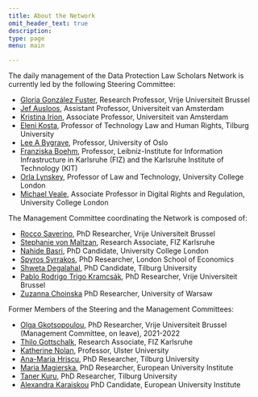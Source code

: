```yaml
---
title: About the Network
omit_header_text: true
description:
type: page
menu: main

---
```

The daily management of the Data Protection Law Scholars Network is currently led by the following Steering Committee:

- [Gloria González Fuster](https://glgonzalezfuster.blog/), Research Professor, Vrije Universiteit Brussel
- [Jef Ausloos](https://www.uva.nl/profiel/a/u/j.ausloos/j.ausloos.html), Assistant Professor, Universiteit van Amsterdam
- [Kristina Irion](https://www.uva.nl/en/profile/i/r/k.irion/k.irion.html), Associate Professor, Universiteit van Amsterdam
- [Eleni Kosta](https://www.tilburguniversity.edu/staff/e-kosta), Professor of Technology Law and Human Rights, Tilburg University
- [Lee A Bygrave](https://www.jus.uio.no/ifp/english/people/aca/lee/), Professor, University of Oslo
- [Franziska Boehm](https://www.fiz-karlsruhe.de/en/bereiche/publikationen-prof-dr-franziska-boehm), Professor, Leibniz-Institute for Information Infrastructure in Karlsruhe (FIZ) and the Karlsruhe Institute of Technology (KIT)
- [Orla Lynskey](https://www.coleurope.eu/whoswho/person/orla.lynskey), Professor of Law and Technology, University College London
- [Michael Veale](https://michae.lv), Associate Professor in Digital Rights and Regulation, University College London

The Management Committee coordinating the Network is composed of:

- [Rocco Saverino](https://lsts.research.vub.be/rocco-saverino), PhD Researcher, Vrije Universiteit Brussel
- [Stephanie von Maltzan](https://fizweb-p.fiz-karlsruhe.de/en/bereiche/lebenslauf-und-publikationen-stephanie-von-maltzan), Research Associate, FIZ Karlsruhe
- [Nahide Basri](https://iris.ucl.ac.uk/iris/browse/profile?upi=NBASR47), PhD Candidate, University College London
- [Spyros Syrrakos](https://www.lse.ac.uk/law/people/phd/spyros-syrrakos), PhD Researcher, London School of Economics
- [Shweta Degalahal](https://research.tilburguniversity.edu/en/persons/shweta-degalahal), PhD Candidate, Tilburg University
- [Pablo Rodrigo Trigo Kramcsák](https://lsts.research.vub.be/pablo-trigo-kramcsak), PhD Researcher, Vrije Universiteit Brussel
- [Zuzanna Choinska](https://delab.uw.edu.pl/o-nas/zuzanna-choinska/) PhD Researcher, University of Warsaw

Former Members of the Steering and the Management Committees:

- [Olga Gkotsopoulou](https://lsts.research.vub.be/olga-gkotsopoulou), PhD Researcher, Vrije Universiteit Brussel (Management Committee, on leave), 2021-2022
- [Thilo Gottschalk](https://www.fiz-karlsruhe.de/index.php/en/forschung/lebenslauf-und-publikationen-thilo-gottschalk), Research Associate, FIZ Karlsruhe
- [Katherine Nolan](https://pure.ulster.ac.uk/en/persons/katherine-nolan), Professor, Ulster University
- [Ana-Maria Hriscu](https://www.tilburguniversity.edu/staff/a-m-hriscu), PhD Researcher, Tilburg University
- [Maria Magierska](https://me.eui.eu/maria-magierska/), PhD Researcher, European University Institute
- [Taner Kuru](https://www.tilburguniversity.edu/staff/t-kuru), PhD Researcher, Tilburg University
- [Alexandra Karaiskou](https://www.eui.eu/people?id=alexandra-karaiskou) PhD Candidate, European University Institute
